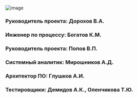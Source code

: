 ![image](https://user-images.githubusercontent.com/114725034/206449507-52c0a5c2-a228-4f4c-8677-56805849de71.png)

### Руководитель проекта: Дорохов В.А.

### Инженер по процессу: Богатов К.М.

### Руководитель проекта: Попов В.П.

### Системный аналитик: Мирошников А.Д.

### Архитектор ПО: Глушков А.И.

### Тестировщики: Демидов А.К., Оленчикова Т.Ю.
